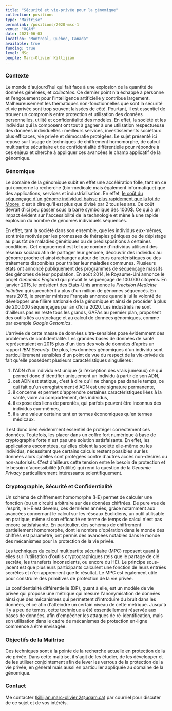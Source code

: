 ```yaml
---
title: "Sécurité et vie-privée pour la génomique"
collection: positions
type: "Maitrise"
permalink: /positions/2020-msc-1
venue: "UQAM"
date: 2021-06-03
location: "Montreal, Québec, Canada"
available: true
funding: true
level: MSc
people: Marc-Olivier Killijian
---
```


### Contexte

Le monde d'aujourd'hui qui fait face à une explosion de la quantité de données générées, et *collectées*. Ce dernier point n'a échappé à personne et l'engouement pour l'intelligence artificielle y contribue largement. Malheureusement les thématiques non-fonctionnelles que sont la sécurité et vie privée sont trop souvent laissées de côté. Pourtant, il est essentiel de trouver un compromis entre protection et utilisation des données personnelles, utilité et confidentialité des modèles. En effet, la société et les individus qui la composent ont tout à gagner à une utilisation respectueuse des données individuelles : meilleurs services, investissements sociétaux plus efficaces, vie privée et démocratie protégées. Le sujet présenté ici repose sur l'usage de techniques de chiffrement homomorphe, de calcul multipartite sécuritaire et de confidentialité différentielle pour répondre à ces enjeux et cherche à appliquer ces avancées le champ applicatif de la génomique.

### Génomique

Le domaine de la génomique subit en effet une accélération folle, tant en ce qui concerne la recherche (bio-médicale mais également informatique) que des applications, services et industrialisation. En effet, [le coût du séquençage d'un génome individuel baisse plus rapidement que la loi de Moore](https://www.genome.gov/sequencingcosts), c'est à dire qu'il est plus que divisé par 2 tous les ans. Ce coût devrait d'ici peu passer sous la barre symbolique des 1000$. Ce qui a un impact évident sur l'accessibilité de la technologie et mène à une rapide explosion du nombre de génomes individuels séquencés. 

En effet, tant la société dans son ensemble, que les individus eux-mêmes, sont très motivés par les promesses de thérapies géniques ou de dépistage au plus tôt de maladies génétiques ou de prédispositions à certaines conditions. Cet engouement est tel que nombre d'individus utilisent des réseaux sociaux afin de partager leur génome, découvrir des individus au génome proche et ainsi échanger autour de leurs caractéristiques ou des traitements disponibles pour traiter leur maladies communes. Plusieurs états ont annoncé publiquement des programmes de séquençage massifs des génomes de leur population. En août 2014, le Royaume-Uni annonce le projet *Genomics England* qui prévoit le séquençage de 100.000 citoyens. En janvier 2015, le président des Etats-Unis annonce la *Precision Medicine Initiative* qui surenchérit à plus d'un million de génomes séquencés. En mars 2015, le premier ministre Français annonce quand à lui la volonté de développer une filière nationale de la génomique et ainsi de procéder à plus de 200.000 séquençages par an d'ici à 2020. Les industriels ne sont d'ailleurs pas en reste tous les grands, GAFAs au premier plan, proposent des outils liés au stockage et au calcul de données génomiques, comme par exemple *Google Genomics*.

L'arrivée de cette masse de données ultra-sensibles pose évidemment des problèmes de confidentialité. Les grandes bases de données de santé représentaient en 2015 plus d'un tiers des vols de données d'après un rapport *IBM Security*. De plus, les données génomiques d'un individu sont particulièrement sensibles d'un point de vue du respect de la vie-privée du fait qu'elle possèdent plusieurs caractéristiques singulières :
1. l'ADN d'un individu est unique (à l'exception des vrais jumeaux) ce qui permet donc d'identifier uniquement un individu à partir de son ADN,
2. cet ADN est statique, c'est à dire qu'il ne change pas dans le temps, ce qui fait qu'un enregistrement d'ADN est une signature permanente,
3. il concerne et permet d'apprendre certaines caractéristiques liées à la santé, voire au comportement, des individus,
4. il expose des liens de parentés, qui parfois peuvent être inconnus des individus eux-mêmes,
5. il a une valeur certaine tant en termes économiques qu'en termes médicaux.

Il est donc bien évidemment essentiel de protéger correctement ces données. Toutefois, les placer dans un coffre fort numérique à base de cryptographie forte n'est pas une solution satisfaisante. En effet, les applications escomptées, qu'elles ciblent la société elle-même ou les individus, nécessitent que certains calculs restent possibles sur les données alors qu'elles sont protégées contre d'autres accès non-désirés ou non-autorisés. C'est d'ailleurs cette tension entre le besoin de protection et le besoin d'accessibilité (d'utilité) qui rend la question de la *Genomic Privacy* particulièrement intéressante scientifiquement. 

### Cryptographie, Sécurité et Confidentialité

Un schéma de chiffrement homomorphe (HE) permet de calculer une fonction (ou un circuit) arbitraire sur des données chiffrées. De pure vue de l'esprit, le HE est devenu, ces dernières années, grâce notamment aux avancées concernant le calcul sur les réseaux Euclidiens, un outil utilisable en pratique, même si son efficacité en terme de temps de calcul n'est pas encore satisfaisante. En particulier, des schémas de chiffrement partiellement homomorphe, dont le nombre d'opération dans le monde des chiffrés est paramétré, ont permis des avancées notables dans le monde des mécanismes pour la protection de la vie privée.

Les techniques du calcul multipartite sécuritaire (MPC) reposent quant à elles sur l'utilisation d'outils cryptographiques (tels que le partage de clé secrète, les transferts inconscients, ou encore du HE). Le principe sous-jacent est que plusieurs participants calculent une fonction de leurs entrées secrètes et n'en apprennent que le résultat. Le MPC est également utile pour construire des primitives de protection de la vie privée.

La confidentialité différentielle (DP), quant à elle, est un modèle de vie privée qui propose une métrique qui mesure l'anonymisation de données ainsi que des mécanismes qui permettent d'introduire du bruit dans les données, et ce afin d'atteindre un certain niveau de cette métrique. Jusqu'à il y a peu de temps, cette technique a été essentiellement réservée aux bases de données, afin d'empêcher les attaques de ré-identification, mais son utilisation dans le cadre de mécanismes de protection en-ligne commence à être envisagée.

### Objectifs de la Maitrise

Ces techniques sont à la pointe de la recherche actuelle en protection de la vie privée. Dans cette maitrise, il s'agit de les étudier, de les développer et de les utiliser conjointement afin de lever les verrous de la protection de la vie privée, en général mais aussi en particulier appliquée au domaine de la génomique.

### Contact

Me contacter ([killijian.marc-olivier.2@uqam.ca](killijian.marc-olivier.2@uqam.ca)) par courriel pour discuter de ce sujet et de vos intérêts.
